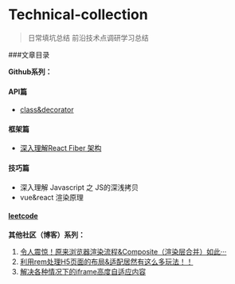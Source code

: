 # Technical-collection
> 日常填坑总结
> 前沿技术点调研学习总结

###文章目录

**Github系列：**
#### API篇
* [class&decorator](./class&decorator/class&decorator.md)
#### 框架篇
* [深入理解React Fiber 架构](./react-fiber/README.md)
#### 技巧篇
* 深入理解 Javascript 之 JS的深浅拷贝
* vue&react 渲染原理
#### [leetcode](./leetcode)


**其他社区（博客）系列：**

1. [令人震惊！原来浏览器渲染流程&Composite（渲染层合并）如此···](https://segmentfault.com/a/1190000014520786)
2. [利用rem处理H5页面的布局&适配居然有这么多玩法！！](https://segmentfault.com/a/1190000012804903)
3. [解决各种情况下的iframe高度自适应内容](https://segmentfault.com/a/1190000011507804)